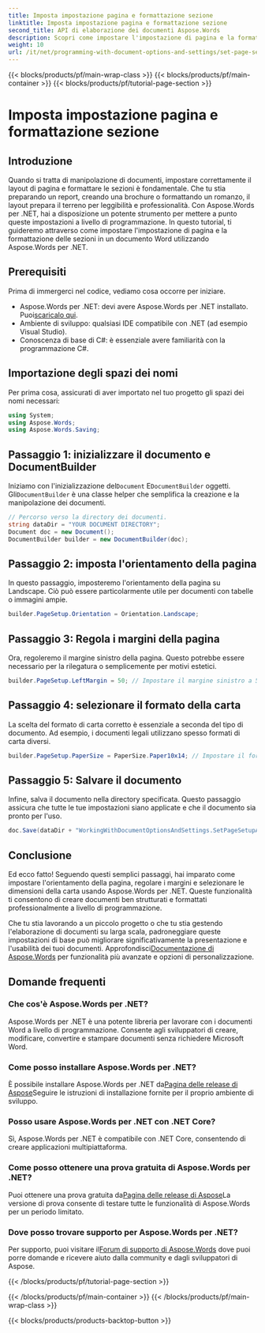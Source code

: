 ```yaml
---
title: Imposta impostazione pagina e formattazione sezione
linktitle: Imposta impostazione pagina e formattazione sezione
second_title: API di elaborazione dei documenti Aspose.Words
description: Scopri come impostare l'impostazione di pagina e la formattazione di sezione nei documenti Word usando Aspose.Words per .NET con la nostra guida passo-passo. Migliora la presentazione del tuo documento senza sforzo.
weight: 10
url: /it/net/programming-with-document-options-and-settings/set-page-setup-and-section-formatting/
---
```


{{< blocks/products/pf/main-wrap-class >}}
{{< blocks/products/pf/main-container >}}
{{< blocks/products/pf/tutorial-page-section >}}

# Imposta impostazione pagina e formattazione sezione

## Introduzione

Quando si tratta di manipolazione di documenti, impostare correttamente il layout di pagina e formattare le sezioni è fondamentale. Che tu stia preparando un report, creando una brochure o formattando un romanzo, il layout prepara il terreno per leggibilità e professionalità. Con Aspose.Words per .NET, hai a disposizione un potente strumento per mettere a punto queste impostazioni a livello di programmazione. In questo tutorial, ti guideremo attraverso come impostare l'impostazione di pagina e la formattazione delle sezioni in un documento Word utilizzando Aspose.Words per .NET.

## Prerequisiti

Prima di immergerci nel codice, vediamo cosa occorre per iniziare.

-  Aspose.Words per .NET: devi avere Aspose.Words per .NET installato. Puoi[scaricalo qui](https://releases.aspose.com/words/net/).
- Ambiente di sviluppo: qualsiasi IDE compatibile con .NET (ad esempio Visual Studio).
- Conoscenza di base di C#: è essenziale avere familiarità con la programmazione C#.

## Importazione degli spazi dei nomi

Per prima cosa, assicurati di aver importato nel tuo progetto gli spazi dei nomi necessari:

```csharp
using System;
using Aspose.Words;
using Aspose.Words.Saving;
```

## Passaggio 1: inizializzare il documento e DocumentBuilder

 Iniziamo con l'inizializzazione del`Document` E`DocumentBuilder` oggetti. Gli`DocumentBuilder` è una classe helper che semplifica la creazione e la manipolazione dei documenti.

```csharp
// Percorso verso la directory dei documenti.
string dataDir = "YOUR DOCUMENT DIRECTORY";
Document doc = new Document();
DocumentBuilder builder = new DocumentBuilder(doc);
```

## Passaggio 2: imposta l'orientamento della pagina

In questo passaggio, imposteremo l'orientamento della pagina su Landscape. Ciò può essere particolarmente utile per documenti con tabelle o immagini ampie.

```csharp
builder.PageSetup.Orientation = Orientation.Landscape;
```

## Passaggio 3: Regola i margini della pagina

Ora, regoleremo il margine sinistro della pagina. Questo potrebbe essere necessario per la rilegatura o semplicemente per motivi estetici.

```csharp
builder.PageSetup.LeftMargin = 50; // Impostare il margine sinistro a 50 punti.
```

## Passaggio 4: selezionare il formato della carta

La scelta del formato di carta corretto è essenziale a seconda del tipo di documento. Ad esempio, i documenti legali utilizzano spesso formati di carta diversi.

```csharp
builder.PageSetup.PaperSize = PaperSize.Paper10x14; // Impostare il formato della carta su 10x14 pollici.
```

## Passaggio 5: Salvare il documento

Infine, salva il documento nella directory specificata. Questo passaggio assicura che tutte le tue impostazioni siano applicate e che il documento sia pronto per l'uso.

```csharp
doc.Save(dataDir + "WorkingWithDocumentOptionsAndSettings.SetPageSetupAndSectionFormatting.docx");
```

## Conclusione

Ed ecco fatto! Seguendo questi semplici passaggi, hai imparato come impostare l'orientamento della pagina, regolare i margini e selezionare le dimensioni della carta usando Aspose.Words per .NET. Queste funzionalità ti consentono di creare documenti ben strutturati e formattati professionalmente a livello di programmazione.

Che tu stia lavorando a un piccolo progetto o che tu stia gestendo l'elaborazione di documenti su larga scala, padroneggiare queste impostazioni di base può migliorare significativamente la presentazione e l'usabilità dei tuoi documenti. Approfondisci[Documentazione di Aspose.Words](https://reference.aspose.com/words/net/) per funzionalità più avanzate e opzioni di personalizzazione.

## Domande frequenti

### Che cos'è Aspose.Words per .NET?

Aspose.Words per .NET è una potente libreria per lavorare con i documenti Word a livello di programmazione. Consente agli sviluppatori di creare, modificare, convertire e stampare documenti senza richiedere Microsoft Word.

### Come posso installare Aspose.Words per .NET?

 È possibile installare Aspose.Words per .NET da[Pagina delle release di Aspose](https://releases.aspose.com/words/net/)Seguire le istruzioni di installazione fornite per il proprio ambiente di sviluppo.

### Posso usare Aspose.Words per .NET con .NET Core?

Sì, Aspose.Words per .NET è compatibile con .NET Core, consentendo di creare applicazioni multipiattaforma.

### Come posso ottenere una prova gratuita di Aspose.Words per .NET?

 Puoi ottenere una prova gratuita da[Pagina delle release di Aspose](https://releases.aspose.com/)La versione di prova consente di testare tutte le funzionalità di Aspose.Words per un periodo limitato.

### Dove posso trovare supporto per Aspose.Words per .NET?

 Per supporto, puoi visitare il[Forum di supporto di Aspose.Words](https://forum.aspose.com/c/words/8) dove puoi porre domande e ricevere aiuto dalla community e dagli sviluppatori di Aspose.

{{< /blocks/products/pf/tutorial-page-section >}}

{{< /blocks/products/pf/main-container >}}
{{< /blocks/products/pf/main-wrap-class >}}

{{< blocks/products/products-backtop-button >}}
